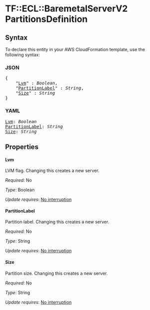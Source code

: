 # TF::ECL::BaremetalServerV2 PartitionsDefinition

## Syntax

To declare this entity in your AWS CloudFormation template, use the following syntax:

### JSON

<pre>
{
    "<a href="#lvm" title="Lvm">Lvm</a>" : <i>Boolean</i>,
    "<a href="#partitionlabel" title="PartitionLabel">PartitionLabel</a>" : <i>String</i>,
    "<a href="#size" title="Size">Size</a>" : <i>String</i>
}
</pre>

### YAML

<pre>
<a href="#lvm" title="Lvm">Lvm</a>: <i>Boolean</i>
<a href="#partitionlabel" title="PartitionLabel">PartitionLabel</a>: <i>String</i>
<a href="#size" title="Size">Size</a>: <i>String</i>
</pre>

## Properties

#### Lvm

LVM flag. Changing this creates a new server.

_Required_: No

_Type_: Boolean

_Update requires_: [No interruption](https://docs.aws.amazon.com/AWSCloudFormation/latest/UserGuide/using-cfn-updating-stacks-update-behaviors.html#update-no-interrupt)

#### PartitionLabel

Partition label. Changing this creates a
new server.

_Required_: No

_Type_: String

_Update requires_: [No interruption](https://docs.aws.amazon.com/AWSCloudFormation/latest/UserGuide/using-cfn-updating-stacks-update-behaviors.html#update-no-interrupt)

#### Size

Partition size. Changing this creates a new server.

_Required_: No

_Type_: String

_Update requires_: [No interruption](https://docs.aws.amazon.com/AWSCloudFormation/latest/UserGuide/using-cfn-updating-stacks-update-behaviors.html#update-no-interrupt)

